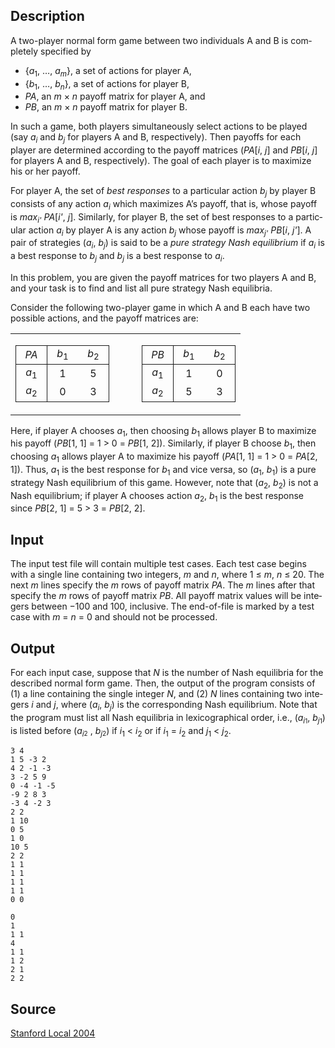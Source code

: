 <h2>Description</h2><span lang="en-us"><p>A two-player normal form game between two individuals A and B is completely specified by</p><ul><li>{<i>a</i><sub>1</sub>, …, <i>a<sub>m</sub></i>}, a set of actions for player A,</li><li>{<i>b</i><sub>1</sub>, …, <i>b<sub>n</sub></i>}, a set of actions for player B,</li><li><i>PA</i>, an <i>m</i> × <i>n</i> payoff matrix for player A, and</li><li><i>PB</i>, an <i>m</i> × <i>n</i> payoff matrix for player B.</li></ul><p>In such a game, both players simultaneously select actions to be played (say <i>a<sub>i</sub></i> and <i>b<sub>j</sub></i> for players A and B, respectively). Then payoffs for each player are determined according to the payoff matrices (<i>PA</i>[<i>i</i>, <i>j</i>] and <i>PB</i>[<i>i</i>, <i>j</i>] for players A and B, respectively). The goal of each player is to maximize his or her payoff.</p><p>For player A, the set of <i>best responses</i> to a particular action <i>b<sub>j</sub></i> by player B consists of any action <i>a<sub>i</sub></i> which maximizes A’s payoff, that is, whose payoff is <i>max<sub>i'</sub></i> <i>PA</i>[<i>i'</i>, <i>j</i>]. Similarly, for player B, the set of best responses to a particular action <i>a<sub>i</sub></i> by player A is any action <i>b<sub>j</sub></i> whose payoff is <i>max<sub>j'</sub></i> <i>PB</i>[<i>i</i>, <i>j'</i>]. A pair of strategies (<i>a<sub>i</sub></i>, <i>b<sub>j</sub></i>) is said to be a <i>pure strategy Nash equilibrium</i> if <i>a<sub>i</sub></i> is a best response to <i>b<sub>j</sub></i> and <i>b<sub>j</sub></i> is a best response to <i>a<sub>i</sub></i>.</p><p>In this problem, you are given the payoff matrices for two players A and B, and your task is to find and list all pure strategy Nash equilibria.</p><p>Consider the following two-player game in which A and B each have two possible actions, and the payoff matrices are:</p><div align="center"><table border="0"><tbody><tr><td><table border="1" style="border-collapse: collapse" bordercolor="#000000" rules="groups" frame="void"><colgroup span="1"></colgroup><colgroup span="2"></colgroup><tbody><tr><td align="center" width="33"><i>PA</i></td><td align="center" width="33"><i>b</i><sub>1</sub></td><td align="center" width="33"><i>b</i><sub>2</sub></td></tr></tbody><tbody><tr><td align="center" width="33"><i>a</i><sub>1</sub></td><td align="center" width="33">1</td><td align="center" width="33">5</td></tr><tr><td align="center" width="33"><i>a</i><sub>2</sub></td><td align="center" width="33">0</td><td align="center" width="33">3</td></tr></tbody></table></td><td width="20"></td><td><table border="1" style="border-collapse: collapse" bordercolor="#000000" rules="groups" frame="void"><colgroup span="1"></colgroup><colgroup span="2"></colgroup><tbody><tr><td align="center" width="33"><i>PB</i></td><td align="center" width="33"><i>b</i><sub>1</sub></td><td align="center" width="33"><i>b</i><sub>2</sub></td></tr></tbody><tbody><tr><td align="center" width="33"><i>a</i><sub>1</sub></td><td align="center" width="33">1</td><td align="center" width="33">0</td></tr><tr><td align="center" width="33"><i>a</i><sub>2</sub></td><td align="center" width="33">5</td><td align="center" width="33">3</td></tr></tbody></table></td></tr></tbody></table></div><p>Here, if player A chooses <i>a</i><sub>1</sub>, then choosing <i>b</i><sub>1</sub> allows player B to maximize his payoff (<i>PB</i>[1, 1] = 1 &gt; 0 = <i>PB</i>[1, 2]). Similarly, if player B choose <i>b</i><sub>1</sub>, then choosing <i>a</i><sub>1</sub> allows player A to maximize his payoff (<i>PA</i>[1, 1] = 1 &gt; 0 = <i>PA</i>[2, 1]). Thus, <i>a</i><sub>1</sub> is the best response for <i>b</i><sub>1</sub> and vice versa, so (<i>a</i><sub>1</sub>, <i>b</i><sub>1</sub>) is a pure strategy Nash equilibrium of this game. However, note that (<i>a</i><sub>2</sub>, <i>b</i><sub>2</sub>) is not a Nash equilibrium; if player A chooses action <i>a</i><sub>2</sub>, <i>b</i><sub>1</sub> is the best response since <i>PB</i>[2, 1] = 5 &gt; 3 = <i>PB</i>[2, 2].</p></span><h2>Input</h2><span lang="en-us"><p>The input test file will contain multiple test cases. Each test case begins with a single line containing two integers, <i>m</i> and <i>n</i>, where 1 ≤ <i>m</i>, <i>n</i> ≤ 20. The next <i>m</i> lines specify the <i>m</i> rows of payoff matrix <i>PA</i>. The <i>m</i> lines after that specify the <i>m</i> rows of payoff matrix <i>PB</i>. All payoff matrix values will be integers between −100 and 100, inclusive. The end-of-file is marked by a test case with <i>m</i> = <i>n</i> = 0 and should not be processed.</p></span><h2>Output</h2><span lang="en-us"><p>For each input case, suppose that <i>N</i> is the number of Nash equilibria for the described normal form game. Then, the output of the program consists of (1) a line containing the single integer <i>N</i>, and (2) <i>N</i> lines containing two integers <i>i</i> and <i>j</i>, where (<i>a<sub>i</sub></i>, <i>b<sub>j</sub></i>) is the corresponding Nash equilibrium. Note that the program must list all Nash equilibria in lexicographical order, i.e., (<i>a<sub>i</sub></i><span style="vertical-align: sub"><font size="1">1</font></span>, <i>b<sub>j</sub></i><span style="vertical-align: sub"><font size="1">1</font></span>) is listed before (<i>a<sub>i</sub></i><span style="vertical-align: sub"><font size="1">2</font></span> , <i>b<sub>j</sub></i><span style="vertical-align: sub"><font size="1">2</font></span>) if <i>i</i><sub>1</sub> &lt; <i>i</i><sub>2</sub> or if <i>i</i><sub>1</sub> = <i>i</i><sub>2</sub> and <i>j</i><sub>1</sub> &lt; <i>j</i><sub>2</sub>.</p></span><pre><code class="language-input1">3 4
1 5 -3 2
4 2 -1 -3
3 -2 5 9
0 -4 -1 -5
-9 2 8 3
-3 4 -2 3
2 2
1 10
0 5
1 0
10 5
2 2
1 1
1 1
1 1
1 1
0 0</code></pre><pre><code class="language-output1">0
1
1 1
4
1 1
1 2
2 1
2 2</code></pre><h2>Source</h2><a href="searchproblem?field=source&amp;key=Stanford+Local+2004">Stanford Local 2004</a>